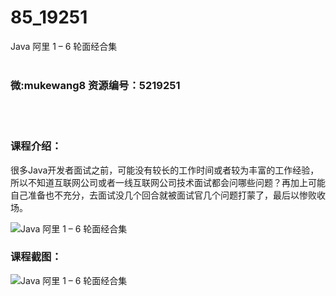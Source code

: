 # 85_19251
Java 阿里 1 – 6 轮面经合集
<br/></br>
<h3>微:mukewang8 资源编号：5219251</h3>
<br/></br>
<h3>课程介绍：</h3>
<p>很多<a title="查看与 Java 相关的文章" target="_blank">Java</a>开发者面试之前，可能没有较长的工作时间或者较为丰富的工作经验，所以不知道互联网公司或者一线互联网公司技术面试都会问哪些问题？再加上可能自己准备也不充分，去面试没几个回合就被面试官几个问题打蒙了，最后以惨败收场。</p>
<p><img src="https://www.ko996.com/wp-content/uploads/img/2021/03/1-109-300x175.png" alt="Java 阿里 1 – 6 轮面经合集"></p>
<div class="info-desc">
<h3>课程截图：</h3>
<p><img src="https://www.ko996.com/wp-content/uploads/img/2021/03/2-111.png" alt="Java 阿里 1 – 6 轮面经合集"></p>


			
</div>
